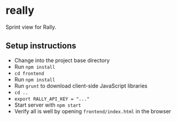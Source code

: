 # really
Sprint view for Rally.

## Setup instructions
* Change into the project base directory
* Run `npm install`
* `cd frontend`
* Run `npm install`
* Run `grunt` to download client-side JavaScript libraries
* `cd ..`
* `export RALLY_API_KEY = "..."`
* Start server with `npm start`
* Verify all is well by opening `frontend/index.html` in the browser

